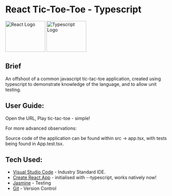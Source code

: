 # React Tic-Toe-Toe - Typescript
<img src="https://i.pinimg.com/originals/f3/47/70/f34770503b90f26ea389f557500ff825.png" height="96" width="124" alt="React Logo"/>
<img src="https://miro.medium.com/max/610/1*FIL7OY2C71HPz9vNVeHsAw.png" height="96" width="124" alt="Typescript Logo"/>

## Brief
An offshoot of a common javascript tic-tac-toe application, created using typescript to demonstrate knowledge of the language, and to allow unit testing.


## User Guide:
Open the URL, Play tic-tac-toe - simple!

For more advanced observations:

Source code of the application can be found within src -> app.tsx, with tests being found in App.test.tsx.


## Tech Used:
* [Visual Studio Code](https://code.visualstudio.com/) - Industry Standard IDE.
* [Create React App](https://github.com/facebook/create-react-app) - initialised with --typescript, works natively now!
* [Jasmine](https://jasmine.github.io/) - Testing
* [Git](https://git-scm.com/) - Version Control
